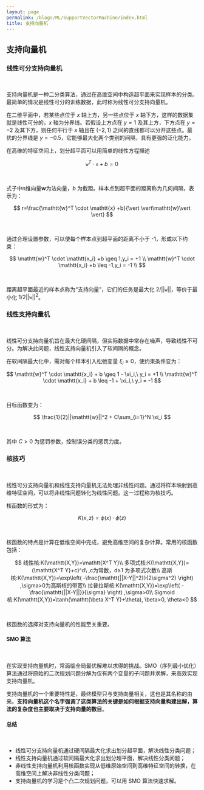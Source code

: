 ```yaml
---
layout: page
permalink: /blogs/ML/SupportVectorMachine/index.html
title: 支持向量机
---
```


## 支持向量机

### 线性可分支持向量机

<br>

支持向量机是一种二分类算法，通过在高维空间中构造超平面来实现样本的分类。最简单的情况是线性可分的训练数据，此时称为线性可分支持向量机。<br>

在二维平面中，若某些点位于 $x$ 轴上方，另一些点位于 $x$ 轴下方，这样的数据集就是线性可分的，$x$ 轴为分界线。若假设上方点在 $y=1$ 及其上方，下方点在 $y=-2$ 及其下方，则任何平行于 $x$ 轴且在 $(-2, 1)$ 之间的直线都可以分开这些点。最优的分界线是 $y=-0.5$，它能够最大化两个类别的间隔，具有更强的泛化能力。<br>

在高维的特征空间上，划分超平面可以用简单的线性方程描述<br>

$$
\mathtt{w}^T \cdot \mathtt{x} +b = 0
$$

<br>

式子中n维向量**w**为法向量，$b$ 为截距。样本点到超平面的距离称为几何间隔，表示为：<br>

$$
r=\frac{\mathtt{w}^T \cdot \mathtt{x} +b}{\vert \vert\mathtt{w}\vert \vert}
$$

<br>

通过合理设置参数，可以使每个样本点到超平面的距离不小于 -1，形成以下约束：<br>

$$
\mathtt{w}^T \cdot \mathtt{x_i} +b \geq 1,y_i = +1 \\
\mathtt{w}^T \cdot \mathtt{x_i} +b \leq -1,y_i = -1 \\
$$

<br>

距离超平面最近的样本点称为“支持向量”，它们的任务是最大化 $2/\vert \vert\mathtt{w}\vert \vert$，等价于最小化 $1/2\vert \vert\mathtt{w}\vert \vert^2$。<br>

### 线性支持向量机

<br>

线性可分支持向量机旨在最大化硬间隔，但实际数据中常存在噪声，导致线性不可分。为解决此问题，线性支持向量机引入了软间隔的概念。<br>

在软间隔最大化中，需对每个样本引入松弛变量 $\xi_i \geq 0$，使约束条件变为：<br>

$$
\mathtt{w}^T \cdot \mathtt{x_i} + b \geq 1 - \xi_i,\ y_i = +1 \\
\mathtt{w}^T \cdot \mathtt{x_i} + b \leq -1 + \xi_i,\ y_i = -1
$$

<br>

目标函数变为：<br>

$$
\frac{1}{2}||\mathtt{w}||^2 + C\sum_{i=1}^N \xi_i
$$

<br>

其中 $C > 0$ 为惩罚参数，控制误分类的惩罚力度。

### 核技巧

<br>

线性可分支持向量机和线性支持向量机无法处理非线性问题。通过将样本映射到高维特征空间，可以将非线性问题转化为线性问题。这一过程称为核技巧。<br>

核函数的形式为：<br>

$$
K(x,z) = \phi(x) \cdot \phi(z)
$$

<br>

核函数的特点是计算在低维空间中完成，避免高维空间的复杂计算。常用的核函数包括：<br>

$$
线性核:K(\mathtt{X,Y})=\mathtt{X^T Y}\\
多项式核:K(\mathtt{X,Y})=(\mathtt{X^T Y}+c)^d\ ,c为常数，d≥1 为多项式次数\\
高斯核:K(\mathtt{X,Y})=\exp\left( -\frac{\mathtt{||X-Y||^2}}{2\sigma^2} \right) ,\sigma>0为高斯核的带宽\\
拉普拉斯核:K(\mathtt{X,Y})=\exp\left( -\frac{\mathtt{||X-Y||}}{\sigma} \right) ,\sigma>0\\
Sigmoid核:K(\mathtt{X,Y})=\tanh(\mathtt{\beta X^T Y}+\theta), \beta>0, \theta<0
$$

<br>

核函数的选择对支持向量机的性能至关重要。<br>

#### SMO 算法

<br>

在实现支持向量机时，常面临全局最优解难以求得的挑战。SMO（序列最小优化）算法通过将原始的二次规划问题分解为仅有两个变量的子问题并求解，来高效实现支持向量机。<br>

支持向量机的一个重要特性是，最终模型只与支持向量相关，这也是其名称的由来。**支持向量机这个名字强调了这类算法的关键是如何根据支持向量构建出解，算法的复杂度也主要取决于支持向量的数目**。<br>

#### 总结

<br>

- 线性可分支持向量机通过硬间隔最大化求出划分超平面，解决线性分类问题；<br>
- 线性支持向量机通过软间隔最大化求出划分超平面，解决线性分类问题；<br>
- 非线性支持向量机利用核函数实现从低维原始空间到高维特征空间的转换，在高维空间上解决非线性分类问题；<br>
- 支持向量机的学习是个凸二次规划问题，可以用 SMO 算法快速求解。<br>
